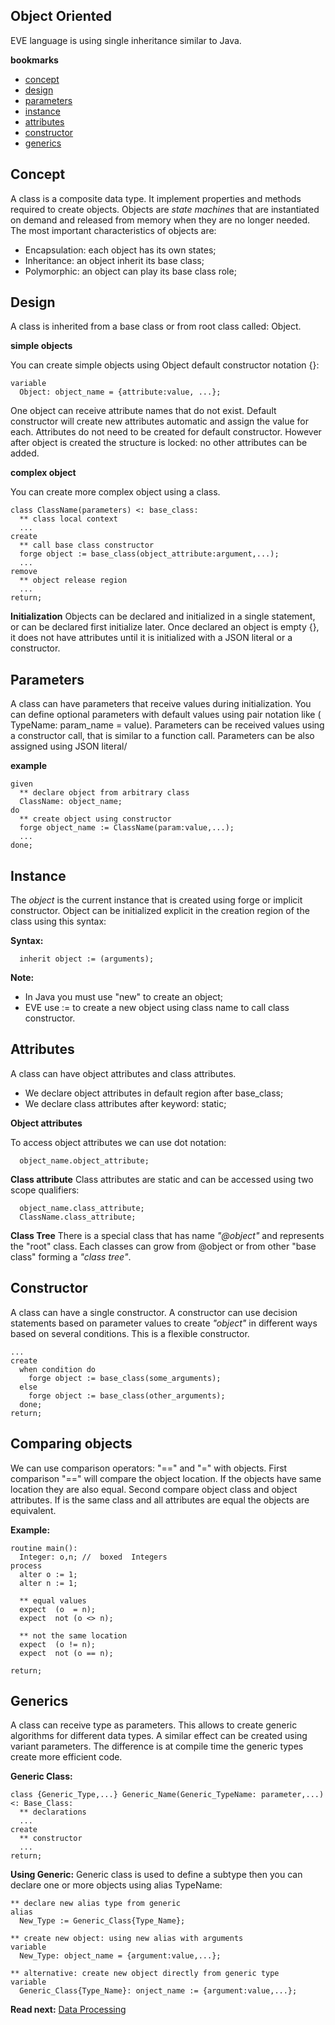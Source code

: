 ## Object Oriented

EVE language is using single inheritance similar to Java.

**bookmarks**

* [concept](#concept)
* [design](#design)
* [parameters](#parameters)
* [instance](#instance)
* [attributes](#attributes)
* [constructor](#constructor)
* [generics](#generics)
 
## Concept

A class is a composite data type. It implement properties and methods required to create objects. Objects are _state machines_ that are instantiated on demand and released from memory when they are no longer needed. The most important characteristics of objects are:

* Encapsulation: each object has its own states;
* Inheritance: an object inherit its base class;
* Polymorphic: an object can play its base class role;

## Design
A class is inherited from a base class or from root class called: Object.

**simple objects**

You can create simple objects using Object default constructor notation {}:

```
variable
  Object: object_name = {attribute:value, ...};
```

One object can receive attribute names that do not exist. Default constructor will create new attributes automatic and assign the value for each. Attributes do not need to be created for default constructor. However after object is created the structure is locked: no other attributes can be added.

**complex object**

You can create more complex object using a class.

```
class ClassName(parameters) <: base_class:
  ** class local context
  ...
create
  ** call base class constructor
  forge object := base_class(object_attribute:argument,...);
  ... 
remove
  ** object release region
  ...
return;
```
**Initialization**
Objects can be declared and initialized in a single statement, or can be declared first initialize later.  Once declared an object is empty {}, it does not have attributes until it is initialized with a JSON literal or a constructor.

## Parameters 
A class can have parameters that receive values during initialization. You can define optional parameters with default values using pair notation like ( TypeName: param_name = value). Parameters can be received values using a constructor call, that is similar to a function call. Parameters can be also assigned using JSON literal/

**example**
```
given
  ** declare object from arbitrary class
  ClassName: object_name;
do
  ** create object using constructor
  forge object_name := ClassName(param:value,...);
  ...
done;
```

## Instance
The _object_ is the current instance that is created using forge or implicit constructor. Object can be initialized explicit in the creation region of the class using this syntax:

**Syntax:**
```
  inherit object := (arguments);
```

**Note:** 
* In Java you must use "new" to create an object;
* EVE use := to create a new object using class name to call class constructor.

## Attributes

A class can have object attributes and class attributes.

* We declare object attributes in default region after base_class;
* We declare class attributes after keyword: static;

**Object attributes**

To access object attributes we can use dot notation:

```
  object_name.object_attribute;
```

**Class attribute**
Class attributes are static and can be accessed using two scope qualifiers:

```
  object_name.class_attribute;
  ClassName.class_attribute;
```

**Class Tree**
There is a special class that has name _"@object"_ and represents the "root" class. Each classes can grow from @object or from other "base class" forming a _"class tree"_.

## Constructor
A class can have a single constructor. A constructor can use decision statements based on parameter values to create _"object"_ in different ways based on several conditions. This is a flexible constructor.

```
...
create
  when condition do
    forge object := base_class(some_arguments);
  else
    forge object := base_class(other_arguments);
  done;
return;
```

## Comparing objects
We can use comparison operators: "==" and "=" with objects. First comparison "==" will compare the object location. If the objects have same location they are also equal. Second compare object class and object attributes. If is the same class and all attributes are equal the objects are equivalent.

**Example:**
```
routine main():
  Integer: o,n; //  boxed  Integers
process  
  alter o := 1;
  alter n := 1; 
  
  ** equal values
  expect  (o  = n); 
  expect  not (o <> n); 
  
  ** not the same location
  expect  (o != n);     
  expect  not (o == n); 

return;
```

## Generics

A class can receive type as parameters. This allows to create generic algorithms for different data types. A similar effect can be created using variant parameters. The difference is at compile time the generic types create more efficient code.

**Generic Class:**
```
class {Generic_Type,...} Generic_Name(Generic_TypeName: parameter,...) <: Base_Class:
  ** declarations
  ...
create
  ** constructor
  ...
return;
```

**Using Generic:**
Generic class is used to define a subtype then you can declare one or more objects using alias TypeName:

```
** declare new alias type from generic
alias 
  New_Type := Generic_Class{Type_Name};

** create new object: using new alias with arguments
variable
  New_Type: object_name = {argument:value,...};

** alternative: create new object directly from generic type
variable  
  Generic_Class{Type_Name}: onject_name := {argument:value,...};

```

**Read next:** [Data Processing](processing.md)